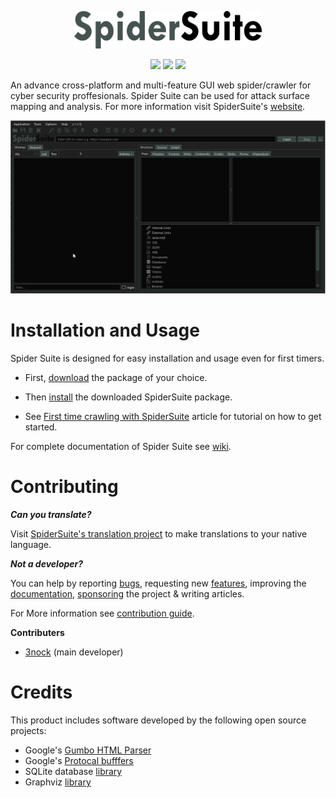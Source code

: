<!-- <center>

<img src="resources/logo.png" width=300/>

![GitHub all releases](https://img.shields.io/github/downloads/3nock/SpiderSuite/total)
![GitHub latest release](https://img.shields.io/github/downloads/3nock/SpiderSuite/latest/total)

</center>
-->

<p align="center">
    <img src="resources/logo.png" width=300/>
</p>
<p align="center">
    <a href="https://github.com/3nock/SpiderSuite/releases" alt="GitHub release">
        <img src="https://img.shields.io/github/release/3nock/SpiderSuite.svg" /></a>
    <a href="https://telegram.me/SpiderSuite" alt="Telegram">
        <img src="https://img.shields.io/badge/chat-%20on%20Telegram-blue.svg" /></a>
    <a href="https://twitter.com/intent/follow?screen_name=spider_suite" alt="Twitter">
        <img src="https://img.shields.io/twitter/follow/spider_suite?label=follow&style=social" /></a>
</p>

An advance cross-platform and multi-feature GUI web spider/crawler for cyber security proffesionals. Spider Suite can be used for attack surface mapping and analysis.
For more information visit SpiderSuite's [website](https://SpiderSuite.github.io).


<img src="resources/preview.gif"/>


# Installation and Usage
Spider Suite is designed for easy installation and usage even for first timers.

- First, [download](https://github.com/3nock/SpiderSuite/releases) the package of your choice.

- Then [install](https://github.com/3nock/SpiderSuite/wiki/Installation) the downloaded SpiderSuite package.

- See [First time crawling with SpiderSuite](https://spidersuite.github.io/tutorial/2023/04/22/beginner-guide/) article for tutorial on how to get started.

For complete documentation of Spider Suite see [wiki](https://github.com/3nock/SpiderSuite/wiki).

# Contributing 

_**Can you translate?**_

Visit [SpiderSuite's translation project](https://crowdin.com/project/spidersuite) to make translations to your native language.

_**Not a developer?**_

You can help by reporting [bugs](https://github.com/3nock/SpiderSuite/issues), requesting new [features](https://github.com/3nock/SpiderSuite/issues), improving the [documentation](https://github.com/3nock/SpiderSuite/wiki), [sponsoring](SPONSOR.md) the project & writing articles.

For More information see [contribution guide](CONTRIBUTING.md).

**Contributers**

- [3nock](https://github.com/3nock) (main developer)

# Credits

This product includes software developed by the following open source projects:
- Google's [Gumbo HTML Parser](http://github.com/google/gumbo-parser)
- Google's [Protocal bufffers](https://github.com/protocolbuffers/protobuf)
- SQLite database [library](https://sqlite.org)
- Graphviz [library](https://graphviz.org)
